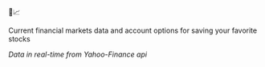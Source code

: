 💸📈<br>

Current financial markets data and account options for saving your favorite stocks

*Data in real-time from Yahoo-Finance api*
